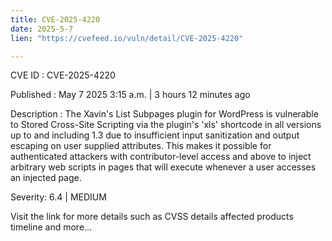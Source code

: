 ```yaml
---
title: CVE-2025-4220
date: 2025-5-7
lien: "https://cvefeed.io/vuln/detail/CVE-2025-4220"

---
```


CVE ID : CVE-2025-4220

Published :  May 7
2025
3:15 a.m. | 3 hours
12 minutes ago

Description : The Xavin's List Subpages plugin for WordPress is vulnerable to Stored Cross-Site Scripting via the plugin's 'xls' shortcode in all versions up to
and including
1.3 due to insufficient input sanitization and output escaping on user supplied attributes. This makes it possible for authenticated attackers
with contributor-level access and above
to inject arbitrary web scripts in pages that will execute whenever a user accesses an injected page.

Severity: 6.4 | MEDIUM

Visit the link for more details
such as CVSS details
affected products
timeline
and more...
